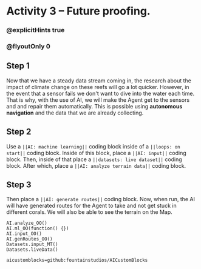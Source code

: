 # Activity 3 – Future proofing.

### @explicitHints true
### @flyoutOnly 0

## Step 1
Now that we have a steady data stream coming in, the research about the impact of climate change on these reefs will go a lot quicker. However, in 
the event that a sensor fails we don't want to dive into the water each time. That is why, with the use of AI, we will make the Agent get 
to the sensors and and repair them automatically. This is possible using **autonomous navigation** and the data that we are already collecting.

## Step 2 
Use a `||AI: machine learning||` coding block inside of a `||loops: on start||` coding block.
Inside of this block, place a `||AI: input||` coding block. Then, inside of that place a `||datasets: live dataset||` coding block.
After which, place a `||AI: analyze terrain data||` coding block. 

## Step 3
Then place a `||AI: generate routes||` coding block. Now, when run, the AI will have generated routes for the Agent to take and not get stuck in different corals. 
We will also be able to see the terrain on the Map. 


```ghost
AI.analyze_OO()
AI.ml_OO(function() {})
AI.input_OO()
AI.genRoutes_OO()
Datasets.input_MT()
Datasets.liveData()
```


```package
aicustomblocks=github:fountainstudios/AICustomBlocks
```